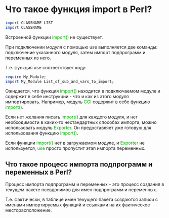 ﻿# Что такое функция import в Perl?

```perl
import CLASSNAME LIST
import CLASSNAME
```

Встроенной функции <font color="#00aa00">import()</font> не существует.

При подключении модуля с помощью use выполняется две команды: подключение указанного модуля, затем импорт подпрограмм и переменных из него.

Т.е. функция use соответствует коду:

```perl
require My_Module;
import My_Module List_of_sub_and_vars_to_import;
```

Ожидается, что функция <font color="#00aa00">import()</font> находится в подключаемом модуле и содержит в себе инструкции - что и как из этого модуля импортировать. Например, модуль <font color="#00aa00">CGI</font> содержит в себе функцию <font color="#00aa00">import()</font>.

Если нет желания писать <font color="#00aa00">import()</font> для каждого модуля, и нет необходимости в каких-то нестандартных способах импорта, можно использовать модуль <font color="#00aa00">Exporter</font>. Он предоставляет уже готовую для использования функцию
<font color="#00aa00">import()</font>.

Если функции <font color="#00aa00">import()</font> нет в загружаемом модуле, и <font color="#00aa00">Exporter</font> не используется, <font color="#00aa00">use</font> просто пропустит этап импорта переменных.

## Что такое процесс импорта подпрограмм и переменных в Perl?

Процесс импорта подпрограмм и переменных - это процесс создания в текущем пакете псевдонимов для имен подпрограмм и переменных.

Т.е. фактически, в таблице имен текущего пакета создаются записи с именами импортируемых функций и ссылками на их фактическое месторасположение.
